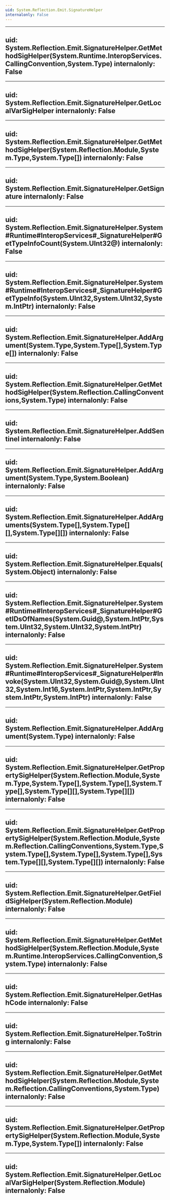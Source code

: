 ```yaml
---
uid: System.Reflection.Emit.SignatureHelper
internalonly: False
---
```


---
uid: System.Reflection.Emit.SignatureHelper.GetMethodSigHelper(System.Runtime.InteropServices.CallingConvention,System.Type)
internalonly: False
---

---
uid: System.Reflection.Emit.SignatureHelper.GetLocalVarSigHelper
internalonly: False
---

---
uid: System.Reflection.Emit.SignatureHelper.GetMethodSigHelper(System.Reflection.Module,System.Type,System.Type[])
internalonly: False
---

---
uid: System.Reflection.Emit.SignatureHelper.GetSignature
internalonly: False
---

---
uid: System.Reflection.Emit.SignatureHelper.System#Runtime#InteropServices#_SignatureHelper#GetTypeInfoCount(System.UInt32@)
internalonly: False
---

---
uid: System.Reflection.Emit.SignatureHelper.System#Runtime#InteropServices#_SignatureHelper#GetTypeInfo(System.UInt32,System.UInt32,System.IntPtr)
internalonly: False
---

---
uid: System.Reflection.Emit.SignatureHelper.AddArgument(System.Type,System.Type[],System.Type[])
internalonly: False
---

---
uid: System.Reflection.Emit.SignatureHelper.GetMethodSigHelper(System.Reflection.CallingConventions,System.Type)
internalonly: False
---

---
uid: System.Reflection.Emit.SignatureHelper.AddSentinel
internalonly: False
---

---
uid: System.Reflection.Emit.SignatureHelper.AddArgument(System.Type,System.Boolean)
internalonly: False
---

---
uid: System.Reflection.Emit.SignatureHelper.AddArguments(System.Type[],System.Type[][],System.Type[][])
internalonly: False
---

---
uid: System.Reflection.Emit.SignatureHelper.Equals(System.Object)
internalonly: False
---

---
uid: System.Reflection.Emit.SignatureHelper.System#Runtime#InteropServices#_SignatureHelper#GetIDsOfNames(System.Guid@,System.IntPtr,System.UInt32,System.UInt32,System.IntPtr)
internalonly: False
---

---
uid: System.Reflection.Emit.SignatureHelper.System#Runtime#InteropServices#_SignatureHelper#Invoke(System.UInt32,System.Guid@,System.UInt32,System.Int16,System.IntPtr,System.IntPtr,System.IntPtr,System.IntPtr)
internalonly: False
---

---
uid: System.Reflection.Emit.SignatureHelper.AddArgument(System.Type)
internalonly: False
---

---
uid: System.Reflection.Emit.SignatureHelper.GetPropertySigHelper(System.Reflection.Module,System.Type,System.Type[],System.Type[],System.Type[],System.Type[][],System.Type[][])
internalonly: False
---

---
uid: System.Reflection.Emit.SignatureHelper.GetPropertySigHelper(System.Reflection.Module,System.Reflection.CallingConventions,System.Type,System.Type[],System.Type[],System.Type[],System.Type[][],System.Type[][])
internalonly: False
---

---
uid: System.Reflection.Emit.SignatureHelper.GetFieldSigHelper(System.Reflection.Module)
internalonly: False
---

---
uid: System.Reflection.Emit.SignatureHelper.GetMethodSigHelper(System.Reflection.Module,System.Runtime.InteropServices.CallingConvention,System.Type)
internalonly: False
---

---
uid: System.Reflection.Emit.SignatureHelper.GetHashCode
internalonly: False
---

---
uid: System.Reflection.Emit.SignatureHelper.ToString
internalonly: False
---

---
uid: System.Reflection.Emit.SignatureHelper.GetMethodSigHelper(System.Reflection.Module,System.Reflection.CallingConventions,System.Type)
internalonly: False
---

---
uid: System.Reflection.Emit.SignatureHelper.GetPropertySigHelper(System.Reflection.Module,System.Type,System.Type[])
internalonly: False
---

---
uid: System.Reflection.Emit.SignatureHelper.GetLocalVarSigHelper(System.Reflection.Module)
internalonly: False
---
